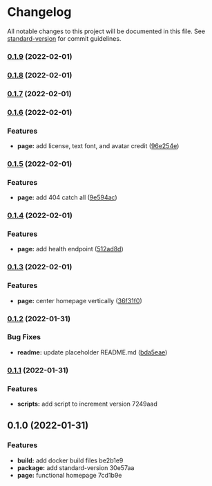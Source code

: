 # Changelog

All notable changes to this project will be documented in this file. See [standard-version](https://github.com/conventional-changelog/standard-version) for commit guidelines.

### [0.1.9](https://github.com/eyzi/website/compare/v0.1.8...v0.1.9) (2022-02-01)

### [0.1.8](https://github.com/eyzi/website/compare/v0.1.7...v0.1.8) (2022-02-01)

### [0.1.7](https://github.com/eyzi/website/compare/v0.1.6...v0.1.7) (2022-02-01)

### [0.1.6](https://github.com/eyzi/website/compare/v0.1.5...v0.1.6) (2022-02-01)


### Features

* **page:** add license, text font, and avatar credit ([96e254e](https://github.com/eyzi/website/commit/96e254ef9b3c43268b4b4b75379d050f4f98a2e7))

### [0.1.5](https://github.com/eyzi/website/compare/v0.1.4...v0.1.5) (2022-02-01)


### Features

* **page:** add 404 catch all ([9e594ac](https://github.com/eyzi/website/commit/9e594ac8c76790fa18e7d30b9875cc3aff537f5f))

### [0.1.4](https://github.com/eyzi/website/compare/v0.1.3...v0.1.4) (2022-02-01)


### Features

* **page:** add health endpoint ([512ad8d](https://github.com/eyzi/website/commit/512ad8df9969c29de67bc84356674647c2e0339c))

### [0.1.3](https://github.com/eyzi/website/compare/v0.1.2...v0.1.3) (2022-02-01)


### Features

* **page:** center homepage vertically ([36f31f0](https://github.com/eyzi/website/commit/36f31f02b5de0133d2135895dc5d87d054d69690))

### [0.1.2](https://github.com/eyzi/website/compare/v0.1.1...v0.1.2) (2022-01-31)


### Bug Fixes

* **readme:** update placeholder README.md ([bda5eae](https://github.com/eyzi/website/commit/bda5eaef414382b6267f033e9b5fef84b496e990))

### [0.1.1](///compare/v0.1.0...v0.1.1) (2022-01-31)


### Features

* **scripts:** add script to increment version 7249aad

## 0.1.0 (2022-01-31)


### Features

* **build:** add docker build files be2b1e9
* **package:** add standard-version 30e57aa
* **page:** functional homepage 7cd1b9e
